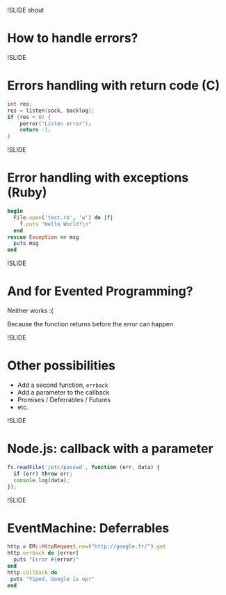 !SLIDE shout
# How to handle errors? #

!SLIDE
# Errors handling with return code (C) #

```c
int res;
res = listen(sock, backlog);
if (res < 0) {
    perror("Listen error");
    return -1;
}
```

!SLIDE
# Error handling with exceptions (Ruby) #

```ruby
begin
  File.open('test.rb', 'w') do |f|
    f.puts "Hello World!\n"
  end
rescue Exception => msg
  puts msg
end
```

!SLIDE
# And for Evented Programming? #

Neither works :(

Because the function returns before the error can happen

!SLIDE
# Other possibilities #

* Add a second function, `errback`
* Add a parameter to the callback
* Promises / Deferrables / Futures
* etc.

!SLIDE
# Node.js: callback with a parameter #

```js
fs.readFile('/etc/passwd', function (err, data) {
  if (err) throw err;
  console.log(data);
});
```

!SLIDE
# EventMachine: Deferrables #

```ruby
http = EM::HttpRequest.new("http://google.fr/").get
http.errback do |error|
  puts "Error #{error}"
end
http.callback do
 puts "Yiped, Google is up!"
end
```

